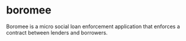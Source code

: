 # boromee
Boromee is a micro social loan enforcement application that enforces a contract between lenders and borrowers.
